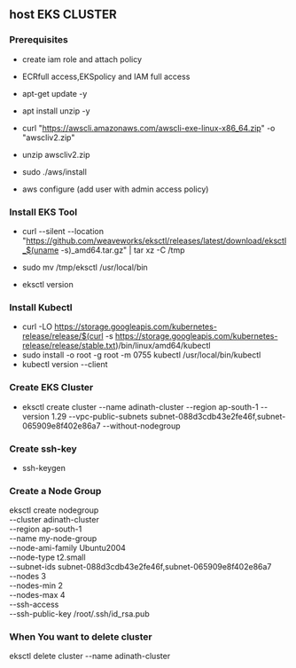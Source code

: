 ## host EKS CLUSTER 

### Prerequisites
- create iam role and attach policy
- ECRfull access,EKSpolicy and IAM full access
  
- apt-get update -y
- apt install unzip -y
- curl "https://awscli.amazonaws.com/awscli-exe-linux-x86_64.zip" -o "awscliv2.zip"
- unzip awscliv2.zip
- sudo ./aws/install
  
- aws configure (add user with admin access policy)
  
### Install EKS Tool
- curl --silent --location "https://github.com/weaveworks/eksctl/releases/latest/download/eksctl_$(uname -s)_amd64.tar.gz" | tar xz -C /tmp
  
- sudo mv /tmp/eksctl /usr/local/bin
- eksctl version

### Install Kubectl
- curl -LO https://storage.googleapis.com/kubernetes-release/release/$(curl -s https://storage.googleapis.com/kubernetes-release/release/stable.txt)/bin/linux/amd64/kubectl
- sudo install -o root -g root -m 0755 kubectl /usr/local/bin/kubectl 
- kubectl version --client

### Create EKS Cluster
- eksctl create cluster --name adinath-cluster --region ap-south-1 --version 1.29 --vpc-public-subnets subnet-088d3cdb43e2fe46f,subnet-065909e8f402e86a7 --without-nodegroup

### Create ssh-key
- ssh-keygen
  
### Create a Node Group
 eksctl create nodegroup \
  --cluster adinath-cluster \
  --region ap-south-1 \
  --name my-node-group \
  --node-ami-family Ubuntu2004 \
  --node-type t2.small \
  --subnet-ids subnet-088d3cdb43e2fe46f,subnet-065909e8f402e86a7 \
  --nodes 3 \
  --nodes-min 2 \
  --nodes-max 4 \
  --ssh-access \
  --ssh-public-key /root/.ssh/id_rsa.pub




 ### When You want to delete cluster
 eksctl delete cluster --name adinath-cluster
